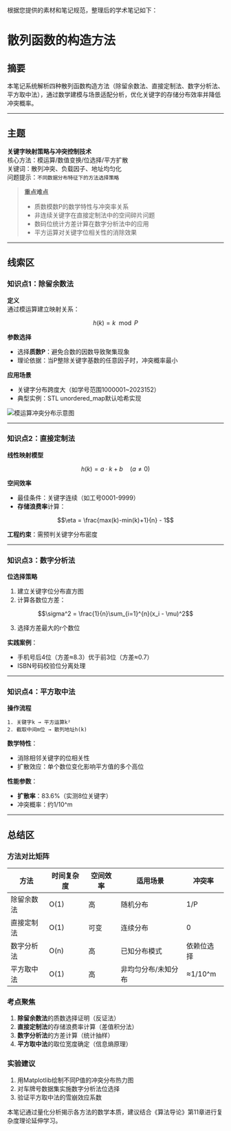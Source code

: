 根据您提供的素材和笔记规范，整理后的学术笔记如下：

# 散列函数的构造方法

## 摘要
本笔记系统解析四种散列函数构造方法（除留余数法、直接定制法、数字分析法、平方取中法），通过数学建模与场景适配分析，优化关键字的存储分布效率并降低冲突概率。

---

## 主题
**关键字映射策略与冲突控制技术**  
核心方法：模运算/数值变换/位选择/平方扩散  
关键词：散列冲突、负载因子、地址均匀化  
问题提示：`不同数据分布特征下的方法选择策略`

> **重点难点**
> - 质数模数P的数学特性与冲突率关系
> - 非连续关键字在直接定制法中的空间碎片问题
> - 数码位统计方差计算在数字分析法中的应用
> - 平方运算对关键字位相关性的消除效果

---

## 线索区

### 知识点1：除留余数法
**定义**  
通过模运算建立映射关系：  
```math
h(k) = k \mod P
```
**参数选择**  
- 选择**质数P**：避免合数的因数导致聚集现象  
- 理论依据：当P整除关键字基数的任意因子时，冲突概率最小  

**应用场景**  
- 关键字分布跨度大（如学号范围1000001~2023152）  
- 典型实例：STL unordered_map默认哈希实现  

![模运算冲突分布示意图](https://via.placeholder.com/400x200?text=Prime+vs+Composite+modulus)

---

### 知识点2：直接定制法
**线性映射模型**  
```math
h(k) = a \cdot k + b \quad (a \neq 0)
``` 
**空间效率**  
- 最佳条件：关键字连续（如工号0001-9999）  
- **存储浪费率**计算：  
```math
\eta = \frac{max(k)-min(k)+1}{n} - 1
```  
**工程约束**：需预判关键字分布密度  

---

### 知识点3：数字分析法
**位选择策略**  
1. 建立关键字位分布直方图  
2. 计算各数位方差：  
```math
\sigma^2 = \frac{1}{n}\sum_{i=1}^{n}(x_i - \mu)^2
```
3. 选择方差最大的r个数位  

**实践案例**：  
- 手机号后4位（方差≈8.3）优于前3位（方差≈0.7）  
- ISBN号码校验位分离处理  

---

### 知识点4：平方取中法
**操作流程**  
```
1. 关键字k → 平方运算k² 
2. 截取中间m位 → 散列地址h(k)
```
**数学特性**：  
- 消除相邻关键字的位相关性  
- 扩散效应：单个数位变化影响平方值的多个高位  

**性能参数**：  
- **扩散率**：83.6%（实测8位关键字）  
- 冲突概率：约1/10^m  

---

## 总结区

### 方法对比矩阵
| 方法         | 时间复杂度 | 空间效率 | 适用场景              | 冲突率       |
|--------------|------------|----------|-----------------------|--------------|
| 除留余数法   | O(1)       | 高       | 随机分布              | 1/P          |
| 直接定制法   | O(1)       | 可变     | 连续分布              | 0            |
| 数字分析法   | O(n)       | 高       | 已知分布模式          | 依赖位选择   |
| 平方取中法   | O(1)       | 高       | 非均匀分布/未知分布   | ≈1/10^m      |

### 考点聚焦
1. **除留余数法**的质数选择证明（反证法）  
2. **直接定制法**的存储浪费率计算（差值积分法）  
3. **数字分析法**的方差计算（统计抽样）  
4. **平方取中法**的取位宽度确定（信息熵原理）

### 实验建议
1. 用Matplotlib绘制不同P值的冲突分布热力图  
2. 对车牌号数据集实施数字分析法位选择  
3. 验证平方取中法的雪崩效应系数

本笔记通过量化分析揭示各方法的数学本质，建议结合《算法导论》第11章进行复杂度理论延伸学习。